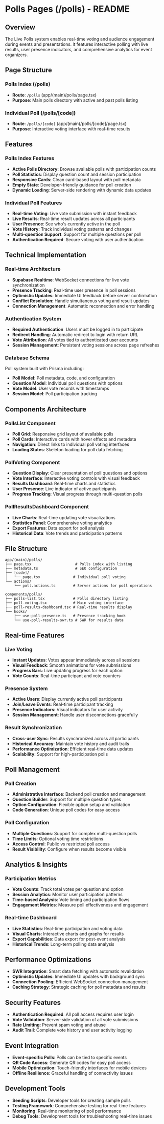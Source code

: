 # Polls Pages (/polls) - README

## Overview

The Live Polls system enables real-time voting and audience engagement during events and presentations. It features interactive polling with live results, user presence indicators, and comprehensive analytics for event organizers.

## Page Structure

### Polls Index (/polls)

- **Route**: `/polls` (app/(main)/polls/page.tsx)
- **Purpose**: Main polls directory with active and past polls listing

### Individual Poll (/polls/[code])

- **Route**: `/polls/[code]` (app/(main)/polls/[code]/page.tsx)
- **Purpose**: Interactive voting interface with real-time results

## Features

### Polls Index Features

- **Active Polls Directory**: Browse available polls with participation counts
- **Poll Statistics**: Display question count and session participation
- **Responsive Cards**: Clean card-based layout with poll metadata
- **Empty State**: Developer-friendly guidance for poll creation
- **Dynamic Loading**: Server-side rendering with dynamic data updates

### Individual Poll Features

- **Real-time Voting**: Live vote submission with instant feedback
- **Live Results**: Real-time result updates across all participants
- **User Presence**: See who's currently active in the poll
- **Vote History**: Track individual voting patterns and changes
- **Multi-question Support**: Support for multiple questions per poll
- **Authentication Required**: Secure voting with user authentication

## Technical Implementation

### Real-time Architecture

- **Supabase Realtime**: WebSocket connections for live vote synchronization
- **Presence Tracking**: Real-time user presence in poll sessions
- **Optimistic Updates**: Immediate UI feedback before server confirmation
- **Conflict Resolution**: Handle simultaneous voting and result updates
- **Connection Management**: Automatic reconnection and error handling

### Authentication System

- **Required Authentication**: Users must be logged in to participate
- **Redirect Handling**: Automatic redirect to login with return URL
- **Vote Attribution**: All votes tied to authenticated user accounts
- **Session Management**: Persistent voting sessions across page refreshes

### Database Schema

Poll system built with Prisma including:

- **Poll Model**: Poll metadata, code, and configuration
- **Question Model**: Individual poll questions with options
- **Vote Model**: User vote records with timestamps
- **Session Model**: Poll participation tracking

## Components Architecture

### PollsList Component

- **Poll Grid**: Responsive grid layout of available polls
- **Poll Cards**: Interactive cards with hover effects and metadata
- **Navigation**: Direct links to individual poll voting interfaces
- **Loading States**: Skeleton loading for poll data fetching

### PollVoting Component

- **Question Display**: Clear presentation of poll questions and options
- **Vote Interface**: Interactive voting controls with visual feedback
- **Results Dashboard**: Real-time charts and statistics
- **User Presence**: Live indicator of active participants
- **Progress Tracking**: Visual progress through multi-question polls

### PollResultsDashboard Component

- **Live Charts**: Real-time updating vote visualizations
- **Statistics Panel**: Comprehensive voting analytics
- **Export Features**: Data export for poll analysis
- **Historical Data**: Vote trends and participation patterns

## File Structure

```
app/(main)/polls/
├── page.tsx                    # Polls index with listing
├── metadata.ts                 # SEO configuration
├── [code]/
│   └── page.tsx               # Individual poll voting
└── actions/
    └── poll.actions.ts        # Server actions for poll operations

components/polls/
├── polls-list.tsx             # Polls directory listing
├── poll-voting.tsx            # Main voting interface
├── poll-results-dashboard.tsx # Real-time results display
└── hooks/
    ├── use-poll-presence.ts   # Presence tracking hook
    └── use-poll-results-swr.ts # SWR for results data
```

## Real-time Features

### Live Voting

- **Instant Updates**: Votes appear immediately across all sessions
- **Visual Feedback**: Smooth animations for vote submissions
- **Progress Bars**: Live updating progress for each option
- **Vote Counts**: Real-time participant and vote counters

### Presence System

- **Active Users**: Display currently active poll participants
- **Join/Leave Events**: Real-time participant tracking
- **Presence Indicators**: Visual indicators for user activity
- **Session Management**: Handle user disconnections gracefully

### Result Synchronization

- **Cross-user Sync**: Results synchronized across all participants
- **Historical Accuracy**: Maintain vote history and audit trails
- **Performance Optimization**: Efficient real-time data updates
- **Scalability**: Support for high-participation polls

## Poll Management

### Poll Creation

- **Administrative Interface**: Backend poll creation and management
- **Question Builder**: Support for multiple question types
- **Option Configuration**: Flexible option setup and validation
- **Code Generation**: Unique poll codes for easy access

### Poll Configuration

- **Multiple Questions**: Support for complex multi-question polls
- **Time Limits**: Optional voting time restrictions
- **Access Control**: Public vs restricted poll access
- **Result Visibility**: Configure when results become visible

## Analytics & Insights

### Participation Metrics

- **Vote Counts**: Track total votes per question and option
- **Session Analytics**: Monitor user participation patterns
- **Time-based Analysis**: Vote timing and participation flows
- **Engagement Metrics**: Measure poll effectiveness and engagement

### Real-time Dashboard

- **Live Statistics**: Real-time participation and voting data
- **Visual Charts**: Interactive charts and graphs for results
- **Export Capabilities**: Data export for post-event analysis
- **Historical Trends**: Long-term polling data analysis

## Performance Optimizations

- **SWR Integration**: Smart data fetching with automatic revalidation
- **Optimistic Updates**: Immediate UI updates with background sync
- **Connection Pooling**: Efficient WebSocket connection management
- **Caching Strategy**: Strategic caching for poll metadata and results

## Security Features

- **Authentication Required**: All poll access requires user login
- **Vote Validation**: Server-side validation of all vote submissions
- **Rate Limiting**: Prevent spam voting and abuse
- **Audit Trail**: Complete vote history and user activity logging

## Event Integration

- **Event-specific Polls**: Polls can be tied to specific events
- **QR Code Access**: Generate QR codes for easy poll access
- **Mobile Optimization**: Touch-friendly interfaces for mobile devices
- **Offline Resilience**: Graceful handling of connectivity issues

## Development Tools

- **Seeding Scripts**: Developer tools for creating sample polls
- **Testing Framework**: Comprehensive testing for real-time features
- **Monitoring**: Real-time monitoring of poll performance
- **Debug Tools**: Development tools for troubleshooting real-time issues
